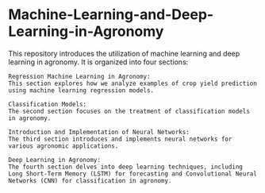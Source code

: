 # Machine-Learning-and-Deep-Learning-in-Agronomy
This repository introduces the utilization of machine learning and deep learning in agronomy. It is organized into four sections:

    Regression Machine Learning in Agronomy:
    This section explores how we analyze examples of crop yield prediction using machine learning regression models.

    Classification Models:
    The second section focuses on the treatment of classification models in agronomy.

    Introduction and Implementation of Neural Networks:
    The third section introduces and implements neural networks for various agronomic applications.

    Deep Learning in Agronomy:
    The fourth section delves into deep learning techniques, including Long Short-Term Memory (LSTM) for forecasting and Convolutional Neural Networks (CNN) for classification in agronomy.
